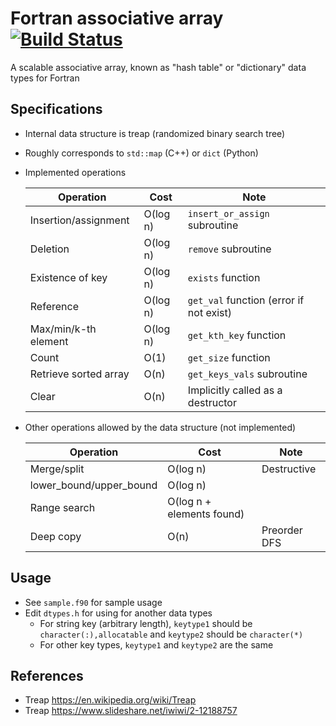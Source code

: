 # Fortran associative array [![Build Status](https://travis-ci.org/ysdtkm/fortran_associative_array.svg?branch=master)](https://travis-ci.org/ysdtkm/fortran_associative_array)
A scalable associative array, known as "hash table" or "dictionary" data types for Fortran

## Specifications
* Internal data structure is treap (randomized binary search tree)
* Roughly corresponds to `std::map` (C++) or `dict` (Python)
* Implemented operations

  |Operation                  |Cost     |Note                                          |
  |----                       |----     |----                                          |
  |Insertion/assignment       |O(log n) |`insert_or_assign` subroutine                 |
  |Deletion                   |O(log n) |`remove` subroutine                           |
  |Existence of key           |O(log n) |`exists` function                             |
  |Reference                  |O(log n) |`get_val` function (error if not exist)       |
  |Max/min/k-th element       |O(log n) |`get_kth_key` function                        |
  |Count                      |O(1)     |`get_size` function                           |
  |Retrieve sorted array      |O(n)     |`get_keys_vals` subroutine                    |
  |Clear                      |O(n)     |Implicitly called as a destructor             |

* Other operations allowed by the data structure (not implemented)

  |Operation                  |Cost                     |Note                                          |
  |----                       |----                     |----                                          |
  |Merge/split                |O(log n)                 |Destructive                                   |
  |lower_bound/upper_bound    |O(log n)                 |                                              |
  |Range search               |O(log n + elements found)|                                              |
  |Deep copy                  |O(n)                     |Preorder DFS                                  |

## Usage
* See `sample.f90` for sample usage
* Edit `dtypes.h` for using for another data types
    * For string key (arbitrary length), `keytype1` should be `character(:),allocatable` and `keytype2` should be `character(*)`
    * For other key types, `keytype1` and `keytype2` are the same

## References
* Treap https://en.wikipedia.org/wiki/Treap
* Treap https://www.slideshare.net/iwiwi/2-12188757

